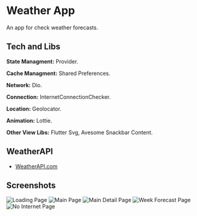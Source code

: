 
# Weather App

An app for check weather forecasts.

## Tech and Libs

**State Managment:** Provider.

**Cache Managment:** Shared Preferences.

**Network:** Dio.

**Connection:** InternetConnectionChecker.

**Location:** Geolocator.

**Animation:** Lottie.

**Other View Libs:** Flutter Svg, Avesome Snackbar Content.

## WeatherAPI

- [WeatherAPI.com](https://www.weatherapi.com)

## Screenshots

![Loading Page](https://github.com/Prometheum01/Weather-App/blob/main/weather_app/screenshots/loading_page.png)
![Main Page](https://github.com/Prometheum01/Weather-App/blob/main/weather_app/screenshots/main_page.png)
![Main Detail Page](https://github.com/Prometheum01/Weather-App/blob/main/weather_app/screenshots/main_page_detail.png)
![Week Forecast Page](https://github.com/Prometheum01/Weather-App/blob/main/weather_app/screenshots/week_forecast_page.png)
![No Internet Page](https://github.com/Prometheum01/Weather-App/blob/main/weather_app/screenshots/no_internet_page.png)
